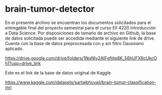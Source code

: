 # brain-tumor-detector

En el presente archivo se encuentran los documentos solicitados para el entregable final del proyecto semestral para el curso EII 4220 Introducción a Data Science.
Por disposiciones de tamaño de archivo en Github, la base de datos solicitada puede ser accedida mediante el siguiente link de drive. Cuenta con la base de datos preprocesada con y sin filtro Gaussiano aplicado.

https://drive.google.com/drive/folders/1NqNIy2AIFgfjjtp8K_56hUFX8cUkcOh1?usp=drive_link


Este es el link de la base de datos original de Kaggle

https://www.kaggle.com/datasets/sartajbhuvaji/brain-tumor-classification-mri
